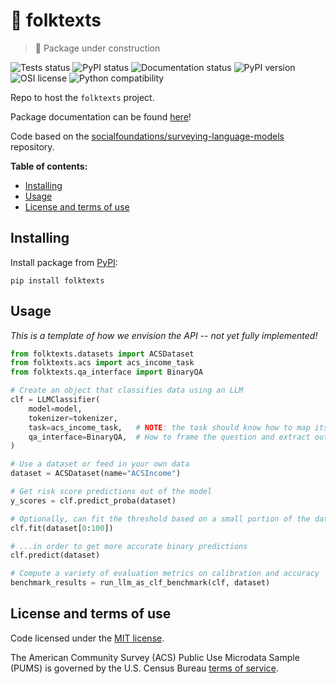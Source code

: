 # :book: folktexts   <!-- omit in toc -->
> :construction: Package under construction

![Tests status](https://github.com/AndreFCruz/folktexts/actions/workflows/python-tests.yml/badge.svg)
![PyPI status](https://github.com/AndreFCruz/folktexts/actions/workflows/python-publish.yml/badge.svg)
![Documentation status](https://github.com/AndreFCruz/folktexts/actions/workflows/python-docs.yml/badge.svg)
![PyPI version](https://badgen.net/pypi/v/folktexts)
![OSI license](https://badgen.net/pypi/license/folktexts)
![Python compatibility](https://badgen.net/pypi/python/folktexts)

Repo to host the `folktexts` project.

Package documentation can be found [here](https://andrefcruz.github.io/folktexts/)!

Code based on the [socialfoundations/surveying-language-models](https://github.com/socialfoundations/surveying-language-models) repository.

**Table of contents:**
- [Installing](#installing)
- [Usage](#usage)
- [License and terms of use](#license-and-terms-of-use)


## Installing

Install package from [PyPI](https://pypi.org/project/folktexts/):

```
pip install folktexts
```

## Usage

*This is a template of how we envision the API -- not yet fully implemented!*

```py
from folktexts.datasets import ACSDataset
from folktexts.acs import acs_income_task
from folktexts.qa_interface import BinaryQA

# Create an object that classifies data using an LLM
clf = LLMClassifier(
    model=model,
    tokenizer=tokenizer,
    task=acs_income_task,   # NOTE: the task should know how to map itself to text!
    qa_interface=BinaryQA,  # How to frame the question and extract outputs from the model
)

# Use a dataset or feed in your own data
dataset = ACSDataset(name="ACSIncome")

# Get risk score predictions out of the model
y_scores = clf.predict_proba(dataset)

# Optionally, can fit the threshold based on a small portion of the data
clf.fit(dataset[0:100])

# ...in order to get more accurate binary predictions
clf.predict(dataset)

# Compute a variety of evaluation metrics on calibration and accuracy
benchmark_results = run_llm_as_clf_benchmark(clf, dataset)
```

## License and terms of use

Code licensed under the [MIT license](LICENSE).

The American Community Survey (ACS) Public Use Microdata Sample (PUMS) is
governed by the U.S. Census Bureau [terms of service](https://www.census.gov/data/developers/about/terms-of-service.html).
